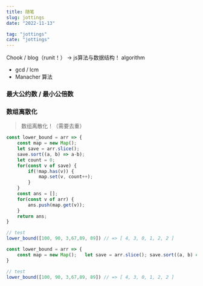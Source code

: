 ```yaml
---
title: 随笔
slug: jottings
date: "2022-11-13"

tag: "jottings"
cate: "jottings"
---
```


Chook / blog（runit！） -> js算法与数据结构！ algorithm
- gcd / lcm
- Manacher 算法

### 最大公约数 / 最小公倍数




### 数组离散化
> 数组离散化！（需要去重）

```js
const lower_bound = arr => {
    const map = new Map();
    let save = arr.slice();
    save.sort((a, b) => a-b);
    let count = 0;
    for(const v of save) {
        if(!map.has(v)) {
            map.set(v, count++);
        }
    }
    const ans = [];
    for(const v of arr) {
        ans.push(map.get(v));
    }
    return ans;
}

// test
lower_bound([100, 90, 3,67,89, 89]) // => [ 4, 3, 0, 1, 2, 2 ]
```



```js
const lower_bound = arr => {
    const map = new Map();   let save = arr.slice(); save.sort((a, b) => a-b);  let count = 0; for(const v of save) {   if(!map.has(v)) { }}const ans = []; for(const v of arr) {   ans.push(map.get(v));} return ans;
}

// test
lower_bound([100, 90, 3,67,89, 89]) // => [ 4, 3, 0, 1, 2, 2 ]
```